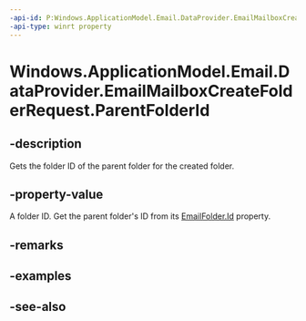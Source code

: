 ```yaml
---
-api-id: P:Windows.ApplicationModel.Email.DataProvider.EmailMailboxCreateFolderRequest.ParentFolderId
-api-type: winrt property
---
```


<!-- Property syntax
public string ParentFolderId { get; }
-->

# Windows.ApplicationModel.Email.DataProvider.EmailMailboxCreateFolderRequest.ParentFolderId

## -description
Gets the folder ID of the parent folder for the created folder.

## -property-value
A folder ID. Get the parent folder's ID from its [EmailFolder.Id](../windows.applicationmodel.email/emailfolder_id.md) property.

## -remarks

## -examples

## -see-also

